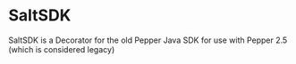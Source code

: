 # SaltSDK
SaltSDK is a Decorator for the old Pepper Java SDK for use with Pepper 2.5 (which is considered legacy)
